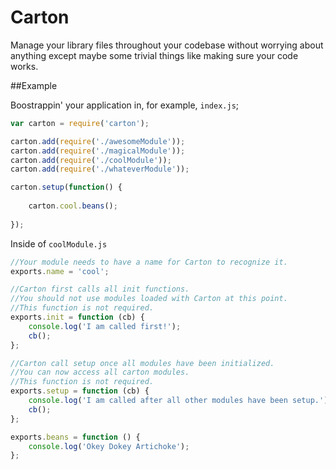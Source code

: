 Carton
=========

Manage your library files throughout your codebase without worrying about anything except maybe some trivial things like making sure your code works.

##Example

Boostrappin' your application in, for example, `index.js`;

```javascript
var carton = require('carton');

carton.add(require('./awesomeModule'));
carton.add(require('./magicalModule'));
carton.add(require('./coolModule'));
carton.add(require('./whateverModule'));

carton.setup(function() {
    
	carton.cool.beans();
	
});

```

Inside of `coolModule.js`

```javascript
//Your module needs to have a name for Carton to recognize it.
exports.name = 'cool';

//Carton first calls all init functions. 
//You should not use modules loaded with Carton at this point. 
//This function is not required.
exports.init = function (cb) {
    console.log('I am called first!');
    cb();
};

//Carton call setup once all modules have been initialized.
//You can now access all carton modules. 
//This function is not required.
exports.setup = function (cb) {
    console.log('I am called after all other modules have been setup.');
    cb();
};

exports.beans = function () {
    console.log('Okey Dokey Artichoke');
};

```